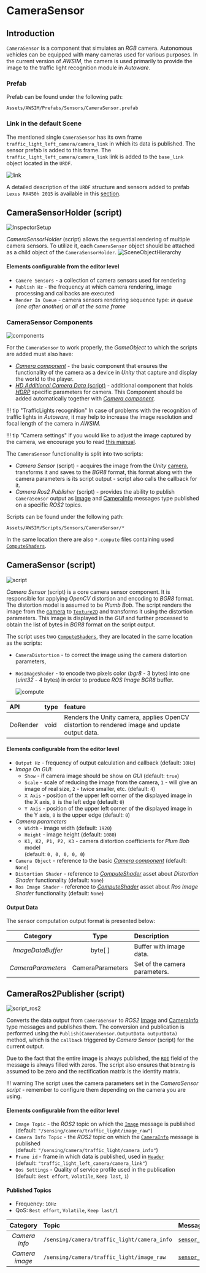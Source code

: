 # CameraSensor

## Introduction
`CameraSensor` is a component that simulates an *RGB* camera.
Autonomous vehicles can be equipped with many cameras used for various purposes.
In the current version of *AWSIM*, the camera is used primarily to provide the image to the traffic light recognition module in *Autoware*.

### Prefab
Prefab can be found under the following path:

```
Assets/AWSIM/Prefabs/Sensors/CameraSensor.prefab
```

### Link in the default Scene
The mentioned single `CameraSensor` has its own frame `traffic_light_left_camera/camera_link` in which its data is published.
The sensor prefab is added to this frame.
The `traffic_light_left_camera/camera_link` link is added to the `base_link` object located in the `URDF`.

![link](link.png)

A detailed description of the `URDF` structure and sensors added to prefab `Lexus RX450h 2015` is available in this [section](../../../Components/Vehicle/URDFAndSensors/).



## CameraSensorHolder (script) 
![InspectorSetup](InspectorSetup.png)

*CameraSensorHolder* (script) allows the sequential rendering of multiple camera sensors. 
To utilize it, each `CameraSensor` object should be attached as a child object of the `CameraSensorHolder`.
![SceneObjectHierarchy](SceneObjectHierarchy.png)

#### Elements configurable from the editor level
- `Camere Sensors` - a collection of camera sensors used for rendering
- `Publish Hz` - the frequency at which camera rendering, image processing and callbacks are executed
- `Render In Queue` - camera sensors rendering sequence type: *in queue (one after another)* or *all at the same frame*


### CameraSensor Components
![components](components.png)

For the `CameraSensor` to work properly, the *GameObject* to which the scripts are added must also have:

- [*Camera component*](https://docs.unity3d.com/Manual/class-Camera.html) - the basic component that ensures the functionality of the camera as a device in *Unity* that capture and display the world to the player.
- [*HD Additional Camera Data* (script)](https://docs.unity3d.com/Packages/com.unity.render-pipelines.high-definition@13.1/api/UnityEngine.Rendering.HighDefinition.HDAdditionalCameraData.html) - additional component that holds [*HDRP*](https://docs.unity3d.com/Packages/com.unity.render-pipelines.high-definition@16.0/manual/index.html) specific parameters for camera.
This Component should be added automatically together with [*Camera component*](https://docs.unity3d.com/Manual/class-Camera.html).

!!! tip "TrafficLights recognition"
    In case of problems with the recognition of traffic lights in *Autoware*, it may help to increase the image resolution and focal length of the camera in *AWSIM*.

!!! tip "Camera settings"
    If you would like to adjust the image captured by the camera, we encourage you to read [this manual](https://docs.unity3d.com/Packages/com.unity.render-pipelines.high-definition@11.0/manual/HDRP-Camera.html).

The `CameraSensor` functionality is split into two scripts:

- *Camera Sensor* (script) - acquires the image from the *Unity* [camera](https://docs.unity3d.com/ScriptReference/Camera.html), transforms it and saves to the  *BGR8* format, this format along with the camera parameters is its script output - script also calls the callback for it.
- *Camera Ros2 Publisher* (script) - provides the ability to publish `CameraSensor` output as [Image][image_msg] and [CameraInfo][camera_info_msg] messages type published on a specific *ROS2* topics.

Scripts can be found under the following path:

```
Assets/AWSIM/Scripts/Sensors/CameraSensor/*
```

In the same location there are also `*.compute` files containing used [`ComputeShaders`](https://docs.unity3d.com/ScriptReference/ComputeShader.html).

## CameraSensor (script)
![script](script.png)

*Camera Sensor* (script) is a core camera sensor component.
It is responsible for applying *OpenCV* distortion and encoding to *BGR8* format.
The distortion model is assumed to be *Plumb Bob*.
The script renders the image from the [camera](https://docs.unity3d.com/ScriptReference/Camera.html) to [`Texture2D`](https://docs.unity3d.com/ScriptReference/Texture2D.html) and transforms it using the distortion parameters.
This image is displayed in the *GUI* and further processed to obtain the list of bytes in *BGR8* format on the script output.

The script uses two [`ComputeShaders`](https://docs.unity3d.com/ScriptReference/ComputeShader.html), they are located in the same location as the scripts:

- `CameraDistortion` - to correct the image using the camera distortion parameters,
- `RosImageShader` - to encode two pixels color (*bgr8* - 3 bytes) into one (*uint32* - 4 bytes) in order to produce *ROS Image* *BGR8* buffer.

    ![compute](compute.png)

| API      | type | feature                                                                                       |
| :------- | :--- | :-------------------------------------------------------------------------------------------- |
| DoRender | void | Renders the Unity camera, applies OpenCV distortion to rendered image and update output data. |


#### Elements configurable from the editor level
- `Output Hz` - frequency of output calculation and callback (default: `10Hz`)
- *Image On GUI*:
    - `Show` - if camera image should be show on *GUI* (default: `true`)
    - `Scale` - scale of reducing the image from the camera, `1` - will give an image of real size, `2` - twice smaller, etc. (default: `4`)
    - `X Axis` - position of the upper left corner of the displayed image in the X axis, `0 `is the left edge (default: `0`)
    - `Y Axis` - position of the upper left corner of the  displayed image in the Y axis, `0` is the upper edge (default: `0`)
- *Camera parameters*
    - `Width` - image width (default: `1920`)
    - `Height` - image height (default: `1080`)
    - `K1, K2, P1, P2, K3` - camera distortion coefficients for *Plum Bob* model<br>(default: `0, 0, 0, 0, 0`)
- `Camera Object` -  reference to the basic [*Camera component*](https://docs.unity3d.com/Manual/class-Camera.html) (default: `None`)
- `Distortion Shader` - reference to [*ComputeShader*](https://docs.unity3d.com/ScriptReference/ComputeShader.html) asset about *Distortion Shader* functionality (default: `None`)
- `Ros Image Shader` - reference to [*ComputeShader*](https://docs.unity3d.com/ScriptReference/ComputeShader.html) asset about *Ros Image Shader* functionality
(default: `None`)

#### Output Data
The sensor computation output format is presented below:

|      Category      |       Type       | Description                   |
| :----------------: | :--------------: | :---------------------------- |
| *ImageDataBuffer*  |     byte[ ]      | Buffer with image data.       |
| *CameraParameters* | CameraParameters | Set of the camera parameters. |

## CameraRos2Publisher (script) 
![script_ros2](script_ros2.png)

Converts the data output from `CameraSensor` to *ROS2* [Image][image_msg] 
and [CameraInfo][camera_info_msg] type messages and publishes them.
The conversion and publication is performed using the `Publish(CameraSensor.OutputData outputData)` method,
which is the `callback` triggered by *Camera Sensor* (script) for the current output.

 Due to the fact that the entire image is always published, the [`ROI`](https://docs.ros2.org/latest/api/sensor_msgs/msg/RegionOfInterest.html) field of the message is always filled with zeros.
The script also ensures that `binning` is assumed to be zero and the rectification matrix is the identity matrix.

!!! warning
    The script uses the camera parameters set in the *CameraSensor script* - remember to configure them depending on the camera you are using.


#### Elements configurable from the editor level
- `Image Topic` - the *ROS2* topic on which the [`Image`][image_msg] message is published<br>(default: `"/sensing/camera/traffic_light/image_raw"`)
- `Camera Info Topic` - the *ROS2* topic on which the [`CameraInfo`][camera_info_msg] message is published<br>(default: `"/sensing/camera/traffic_light/camera_info"`)
- `Frame id` - frame in which data is published, used in [`Header`](https://docs.ros2.org/latest/api/std_msgs/msg/Header.html)<br>(default: `"traffic_light_left_camera/camera_link"`)
- `Qos Settings` - Quality of service profile used in the publication<br>(default: `Best effort`, `Volatile`, `Keep last`, `1`)

#### Published Topics
- Frequency: `10Hz`
- QoS: `Best effort`, `Volatile`, `Keep last/1`

|    Category    | Topic                                       | Message type                                |               `frame_id`                |
| :------------: | :------------------------------------------ | :------------------------------------------ | :-------------------------------------: |
| *Camera info*  | `/sensing/camera/traffic_light/camera_info` | [`sensor_msgs/CameraInfo`][camera_info_msg] | `traffic_light_left_camera/camera_link` |
| *Camera image* | `/sensing/camera/traffic_light/image_raw`   | [`sensor_msgs/Image`][image_msg]            | `traffic_light_left_camera/camera_link` |

[image_msg]: https://docs.ros2.org/latest/api/sensor_msgs/msg/Image.html
[camera_info_msg]: https://docs.ros2.org/latest/api/sensor_msgs/msg/CameraInfo.html

